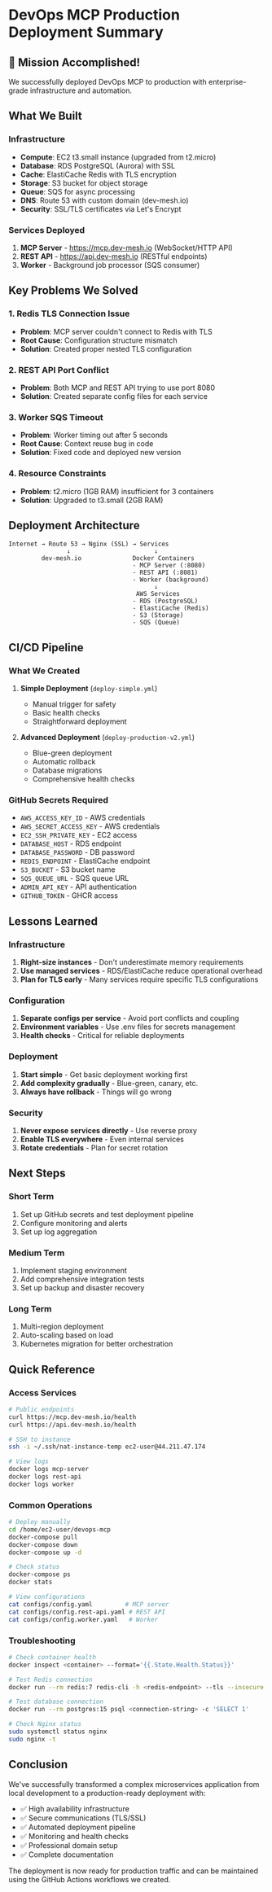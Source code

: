 # DevOps MCP Production Deployment Summary

## 🎉 Mission Accomplished!

We successfully deployed DevOps MCP to production with enterprise-grade infrastructure and automation.

## What We Built

### Infrastructure
- **Compute**: EC2 t3.small instance (upgraded from t2.micro)
- **Database**: RDS PostgreSQL (Aurora) with SSL
- **Cache**: ElastiCache Redis with TLS encryption
- **Storage**: S3 bucket for object storage
- **Queue**: SQS for async processing
- **DNS**: Route 53 with custom domain (dev-mesh.io)
- **Security**: SSL/TLS certificates via Let's Encrypt

### Services Deployed
1. **MCP Server** - https://mcp.dev-mesh.io (WebSocket/HTTP API)
2. **REST API** - https://api.dev-mesh.io (RESTful endpoints)
3. **Worker** - Background job processor (SQS consumer)

## Key Problems We Solved

### 1. Redis TLS Connection Issue
- **Problem**: MCP server couldn't connect to Redis with TLS
- **Root Cause**: Configuration structure mismatch
- **Solution**: Created proper nested TLS configuration

### 2. REST API Port Conflict
- **Problem**: Both MCP and REST API trying to use port 8080
- **Solution**: Created separate config files for each service

### 3. Worker SQS Timeout
- **Problem**: Worker timing out after 5 seconds
- **Root Cause**: Context reuse bug in code
- **Solution**: Fixed code and deployed new version

### 4. Resource Constraints
- **Problem**: t2.micro (1GB RAM) insufficient for 3 containers
- **Solution**: Upgraded to t3.small (2GB RAM)

## Deployment Architecture

```
Internet → Route 53 → Nginx (SSL) → Services
                ↓                       ↓
         dev-mesh.io              Docker Containers
                                  - MCP Server (:8080)
                                  - REST API (:8081)
                                  - Worker (background)
                                        ↓
                                   AWS Services
                                  - RDS (PostgreSQL)
                                  - ElastiCache (Redis)
                                  - S3 (Storage)
                                  - SQS (Queue)
```

## CI/CD Pipeline

### What We Created
1. **Simple Deployment** (`deploy-simple.yml`)
   - Manual trigger for safety
   - Basic health checks
   - Straightforward deployment

2. **Advanced Deployment** (`deploy-production-v2.yml`)
   - Blue-green deployment
   - Automatic rollback
   - Database migrations
   - Comprehensive health checks

### GitHub Secrets Required
- `AWS_ACCESS_KEY_ID` - AWS credentials
- `AWS_SECRET_ACCESS_KEY` - AWS credentials
- `EC2_SSH_PRIVATE_KEY` - EC2 access
- `DATABASE_HOST` - RDS endpoint
- `DATABASE_PASSWORD` - DB password
- `REDIS_ENDPOINT` - ElastiCache endpoint
- `S3_BUCKET` - S3 bucket name
- `SQS_QUEUE_URL` - SQS queue URL
- `ADMIN_API_KEY` - API authentication
- `GITHUB_TOKEN` - GHCR access

## Lessons Learned

### Infrastructure
1. **Right-size instances** - Don't underestimate memory requirements
2. **Use managed services** - RDS/ElastiCache reduce operational overhead
3. **Plan for TLS early** - Many services require specific TLS configurations

### Configuration
1. **Separate configs per service** - Avoid port conflicts and coupling
2. **Environment variables** - Use .env files for secrets management
3. **Health checks** - Critical for reliable deployments

### Deployment
1. **Start simple** - Get basic deployment working first
2. **Add complexity gradually** - Blue-green, canary, etc.
3. **Always have rollback** - Things will go wrong

### Security
1. **Never expose services directly** - Use reverse proxy
2. **Enable TLS everywhere** - Even internal services
3. **Rotate credentials** - Plan for secret rotation

## Next Steps

### Short Term
1. Set up GitHub secrets and test deployment pipeline
2. Configure monitoring and alerts
3. Set up log aggregation

### Medium Term
1. Implement staging environment
2. Add comprehensive integration tests
3. Set up backup and disaster recovery

### Long Term
1. Multi-region deployment
2. Auto-scaling based on load
3. Kubernetes migration for better orchestration

## Quick Reference

### Access Services
```bash
# Public endpoints
curl https://mcp.dev-mesh.io/health
curl https://api.dev-mesh.io/health

# SSH to instance
ssh -i ~/.ssh/nat-instance-temp ec2-user@44.211.47.174

# View logs
docker logs mcp-server
docker logs rest-api
docker logs worker
```

### Common Operations
```bash
# Deploy manually
cd /home/ec2-user/devops-mcp
docker-compose pull
docker-compose down
docker-compose up -d

# Check status
docker-compose ps
docker stats

# View configurations
cat configs/config.yaml         # MCP server
cat configs/config.rest-api.yaml # REST API
cat configs/config.worker.yaml   # Worker
```

### Troubleshooting
```bash
# Check container health
docker inspect <container> --format='{{.State.Health.Status}}'

# Test Redis connection
docker run --rm redis:7 redis-cli -h <redis-endpoint> --tls --insecure ping

# Test database connection
docker run --rm postgres:15 psql <connection-string> -c 'SELECT 1'

# Check Nginx status
sudo systemctl status nginx
sudo nginx -t
```

## Conclusion

We've successfully transformed a complex microservices application from local development to a production-ready deployment with:
- ✅ High availability infrastructure
- ✅ Secure communications (TLS/SSL)
- ✅ Automated deployment pipeline
- ✅ Monitoring and health checks
- ✅ Professional domain setup
- ✅ Complete documentation

The deployment is now ready for production traffic and can be maintained using the GitHub Actions workflows we created.